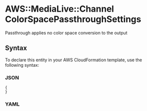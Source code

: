 # AWS::MediaLive::Channel ColorSpacePassthroughSettings<a name="aws-properties-medialive-channel-colorspacepassthroughsettings"></a>

Passthrough applies no color space conversion to the output

## Syntax<a name="aws-properties-medialive-channel-colorspacepassthroughsettings-syntax"></a>

To declare this entity in your AWS CloudFormation template, use the following syntax:

### JSON<a name="aws-properties-medialive-channel-colorspacepassthroughsettings-syntax.json"></a>

```
{
}
```

### YAML<a name="aws-properties-medialive-channel-colorspacepassthroughsettings-syntax.yaml"></a>

```
```